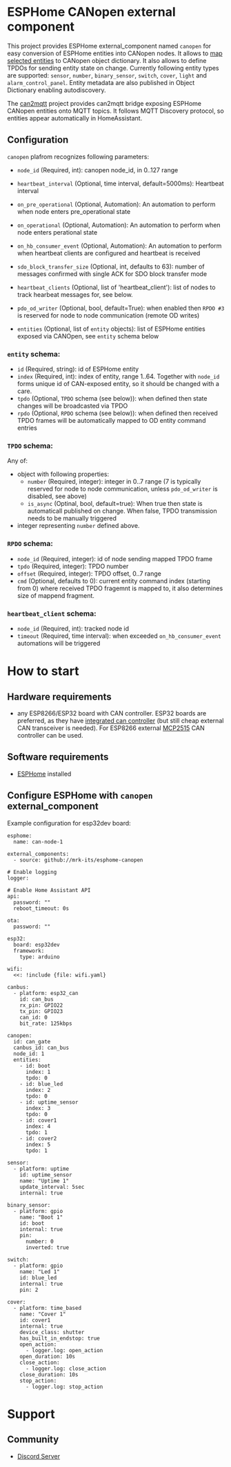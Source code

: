 # ESPHome CANopen external component

This project provides ESPHome external_component named `canopen` for easy conversion of ESPHome entities into CANopen nodes. It allows to [map selected entities](OBJECT_DICTIONARY.md) to CANopen object dictionary. It also allows to define TPDOs for sending entity state on change. Currently following entity types are supported: `sensor`, `number`, `binary_sensor`, `switch`, `cover`, `light` and `alarm_control_panel`. Entity metadata are also published in Object Dictionary enabling autodiscovery.

The [can2mqtt](https://github.com/mrk-its/can2mqtt) project provides can2mqtt bridge exposing ESPHome CANopen entities onto MQTT topics. It follows MQTT Discovery protocol, so entities appear automatically in HomeAssistant.

## Configuration
`canopen` plafrom recognizes following parameters:
* `node_id` (Required, int): canopen node_id, in 0..127 range
* `heartbeat_interval` (Optional, time interval, default=5000ms): Heartbeat interval
* `on_pre_operational` (Optional, Automation): An automation to perform when node enters pre_operational state
* `on_operational` (Optional, Automation): An automation to perform when node enters  perational state
* `on_hb_consumer_event` (Optional, Automation): An automation to perform when heartbeat clients are configured and heartbeat is received
* `sdo_block_transfer_size` (Optional, int, defaults to 63): number of messages confirmed with single ACK for SDO block transfer mode
* `heartbeat_clients` (Optional, list of 'heartbeat_client'): list of nodes to track hearbeat messages for, see below.

* `pdo_od_writer` (Optional, bool, default=True): when enabled then `RPDO #3` is reserved for node to node communication (remote OD writes)
* `entities` (Optional, list of `entity` objects): list of ESPHome entities exposed via CANOpen, see `entity` schema below

### `entity` schema:
* `id` (Required, string): id of ESPHome entity
* `index` (Required, int): index of entity, range 1..64. Together with `node_id` forms unique id of CAN-exposed entity, so it should be changed with a care.
* `tpdo` (Optional, `TPDO` schema (see below)): when defined then state changes will be broadcasted via TPDO
* `rpdo` (Optional, `RPDO` schema (see below)): when defined then received TPDO frames will be automatically mapped to OD entity command entries

### `TPDO` schema:
Any of:
- object with following properties:
  * `number` (Required, integer): integer in 0..7 range (7 is typically reserved for node to node communication, unless `pdo_od_writer` is disabled, see above)
  * `is_async` (Optinal, bool, default=true): When true then state is automaticall published on change. When false, TPDO transmission needs to be manually triggered
- integer representing `number` defined above.

### `RPDO` schema:
* `node_id` (Required, integer): id of node sending mapped TPDO frame
* `tpdo` (Required, integer): TPDO number
* `offset` (Required, integer): TPDO offset, 0..7 range
* `cmd` (Optional, defaults to 0): current entity command index (starting from 0) where received TPDO fragemnt is mapped to, it also determines size of mappend fragment.

### `heartbeat_client` schema:
* `node_id` (Required, int): tracked node id
* `timeout` (Required, time interval): when exceeded `on_hb_consumer_event` automations will be triggered




# How to start
## Hardware requirements
 * any ESP8266/ESP32 board with CAN controller. ESP32 boards are preferred, as they have [integrated can controller](https://esphome.io/components/canbus.html#esp32-can-component) (but still cheap external CAN transceiver is needed). For ESP8266 external [MCP2515](https://esphome.io/components/canbus.html#mcp2515-component) CAN controller can be used.
## Software requirements
 * [ESPHome](https://esphome.io/) installed

## Configure ESPHome with `canopen` external_component

  Example configuration for esp32dev board:

  ```
  esphome:
    name: can-node-1

  external_components:
    - source: github://mrk-its/esphome-canopen

  # Enable logging
  logger:

  # Enable Home Assistant API
  api:
    password: ""
    reboot_timeout: 0s

  ota:
    password: ""

  esp32:
    board: esp32dev
    framework:
      type: arduino

  wifi:
    <<: !include {file: wifi.yaml}

  canbus:
    - platform: esp32_can
      id: can_bus
      rx_pin: GPIO22
      tx_pin: GPIO23
      can_id: 0
      bit_rate: 125kbps

  canopen:
    id: can_gate
    canbus_id: can_bus
    node_id: 1
    entities:
      - id: boot
        index: 1
        tpdo: 0
      - id: blue_led
        index: 2
        tpdo: 0
      - id: uptime_sensor
        index: 3
        tpdo: 0
      - id: cover1
        index: 4
        tpdo: 1
      - id: cover2
        index: 5
        tpdo: 1

  sensor:
    - platform: uptime
      id: uptime_sensor
      name: "Uptime 1"
      update_interval: 5sec
      internal: true

  binary_sensor:
    - platform: gpio
      name: "Boot 1"
      id: boot
      internal: true
      pin:
        number: 0
        inverted: true

  switch:
    - platform: gpio
      name: "Led 1"
      id: blue_led
      internal: true
      pin: 2

  cover:
    - platform: time_based
      name: "Cover 1"
      id: cover1
      internal: true
      device_class: shutter
      has_built_in_endstop: true
      open_action:
        - logger.log: open_action
      open_duration: 10s
      close_action:
        - logger.log: close_action
      close_duration: 10s
      stop_action:
        - logger.log: stop_action

  ```

# Support
## Community

* [Discord Server](https://discord.gg/VXjUSnUWsd)
